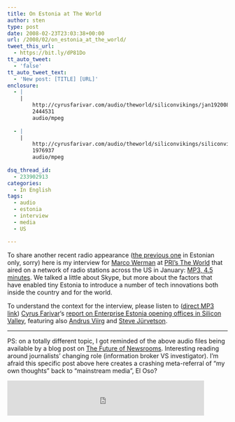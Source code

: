 ```yaml
---
title: On Estonia at The World
author: sten
type: post
date: 2008-02-23T23:03:38+00:00
url: /2008/02/on_estonia_at_the_world/
tweet_this_url:
  - https://bit.ly/dP81Do
tt_auto_tweet:
  - 'false'
tt_auto_tweet_text:
  - 'New post: [TITLE] [URL]'
enclosure:
  - |
    |
        http://cyrusfarivar.com/audio/theworld/siliconvikings/jan192008.tamkivi.werman.mp3
        2444531
        audio/mpeg
        
  - |
    |
        http://cyrusfarivar.com/audio/theworld/siliconvikings/siliconvikings.final.farivar.mp3
        1976937
        audio/mpeg
        
dsq_thread_id:
  - 233902913
categories:
  - In English
tags:
  - audio
  - estonia
  - interview
  - media
  - US

---
```

To share another recent radio appearance ([the previous one][1] in Estonian only, sorry) here is my interview for [Marco Werman][2] at [PRI&#8217;s The World][3] that aired on a network of radio stations across the US in January: [MP3, 4.5 minutes][4]. We talked a little about Skype, but more about the factors that have enabled tiny Estonia to introduce a number of tech innovations both inside the country and for the world.

To understand the context for the interview, please listen to ([direct MP3 link][5]) [Cyrus Farivar][6]&#8216;s [report on Enterprise Estonia opening offices in Silicon Valley][7], featuring also [Andrus Viirg][8] and [Steve Jürvetson][9].

* * *

PS: on a totally different topic, I got reminded of the above audio files being available by a blog post on [The Future of Newsrooms][10]. Interesting reading around journalists&#8217; changing role (information broker VS investigator). I&#8217;m afraid this specific post above here creates a crashing meta-referral of &#8220;my own thoughts&#8221; back to &#8220;mainstream media&#8221;, El Oso?

<iframe src="http://www.facebook.com/plugins/like.php?href=http%3A%2F%2Fsten.tamkivi.com%2F2008%2F02%2Fon_estonia_at_the_world%2F&layout=standard&show_faces=true&width=450&action=like&colorscheme=light&height=80" scrolling="no" frameborder="0" style="border:none; overflow:hidden; width:450px; height:80px;" allowTransparency="true"></iframe>

 [1]: http://sten.tamkivi.com/2008/02/kukul_kulas.html
 [2]: http://www.theworld.org/?q=node/124
 [3]: http://www.theworld.org/
 [4]: http://cyrusfarivar.com/audio/theworld/siliconvikings/jan192008.tamkivi.werman.mp3
 [5]: http://cyrusfarivar.com/audio/theworld/siliconvikings/siliconvikings.final.farivar.mp3
 [6]: http://cyrusfarivar.com/blog/
 [7]: http://cyrusfarivar.com/blog/?p=1531
 [8]: http://www.linkedin.com/pub/4/127/063
 [9]: http://en.wikipedia.org/wiki/Steve_Jurvetson
 [10]: http://el-oso.net/blog/archives/2008/02/22/panel-the-future-of-newsrooms/